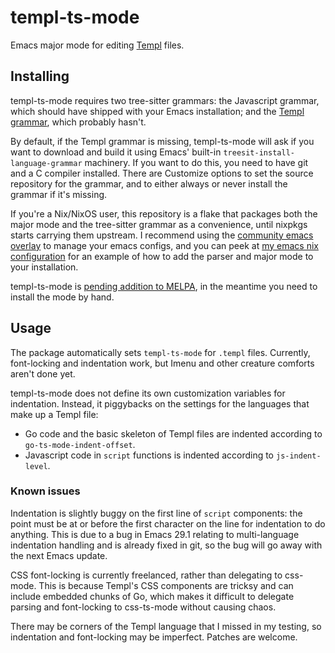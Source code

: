 # templ-ts-mode

Emacs major mode for editing [Templ](https://templ.guide) files.

## Installing

templ-ts-mode requires two tree-sitter grammars: the Javascript
grammar, which should have shipped with your Emacs installation; and
the [Templ grammar](https://github.com/vrischmann/tree-sitter-templ),
which probably hasn't.

By default, if the Templ grammar is missing, templ-ts-mode will ask if
you want to download and build it using Emacs' built-in
`treesit-install-language-grammar` machinery. If you want to do this,
you need to have git and a C compiler installed. There are Customize
options to set the source repository for the grammar, and to either
always or never install the grammar if it's missing.

If you're a Nix/NixOS user, this repository is a flake that packages
both the major mode and the tree-sitter grammar as a convenience,
until nixpkgs starts carrying them upstream. I recommend using the
[community emacs
overlay](https://github.com/nix-community/emacs-overlay) to manage
your emacs configs, and you can peek at [my emacs nix
configuration](https://github.com/danderson/homelab/blob/main/home/emacs2.nix)
for an example of how to add the parser and major mode to your
installation.

templ-ts-mode is [pending addition to
MELPA](https://github.com/danderson/templ-ts-mode/issues/1), in the
meantime you need to install the mode by hand.

## Usage

The package automatically sets `templ-ts-mode` for `.templ`
files. Currently, font-locking and indentation work, but Imenu and
other creature comforts aren't done yet.

templ-ts-mode does not define its own customization variables for
indentation. Instead, it piggybacks on the settings for the languages
that make up a Templ file:

 - Go code and the basic skeleton of Templ files are indented
   according to `go-ts-mode-indent-offset`.
 - Javascript code in `script` functions is indented according to
   `js-indent-level`.

### Known issues

Indentation is slightly buggy on the first line of `script`
components: the point must be at or before the first character on the
line for indentation to do anything. This is due to a bug in Emacs
29.1 relating to multi-language indentation handling and is already
fixed in git, so the bug will go away with the next Emacs update.

CSS font-locking is currently freelanced, rather than delegating to
css-mode. This is because Templ's CSS components are tricksy and can
include embedded chunks of Go, which makes it difficult to delegate
parsing and font-locking to css-ts-mode without causing chaos.

There may be corners of the Templ language that I missed in my
testing, so indentation and font-locking may be imperfect. Patches are
welcome.
